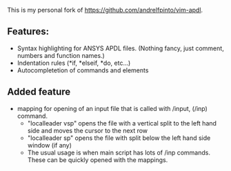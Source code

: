 This is my personal fork of https://github.com/andrelfpinto/vim-apdl. 

## Features:

* Syntax highlighting for ANSYS APDL files. (Nothing fancy, just comment, numbers and function names.)
* Indentation rules (*if, *elseif, *do, etc...)
* Autocompletetion of commands and elements

## Added feature

* mapping for opening of an input file that is called with /input, (/inp) command.
  * "localleader vsp" opens the file with a vertical split to the left hand side and moves the cursor to the next row
  * "localleader sp" opens the file with split below the left hand side window (if any)
  * The usual usage is when main script has lots of /inp commands. These can be quickly opened with the mappings.
